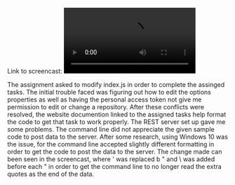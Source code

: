 
Link to screencast:
![screencast](https://user-images.githubusercontent.com/62709228/112741728-1fe51b80-8f56-11eb-98aa-06283ee65a14.mp4)

The assignment asked to modify index.js in order to complete the assinged tasks. The initial trouble faced was figuring out how to edit the options properties as well as having the personal access token not give me permission to edit or change a repository. After these conflicts were resolved, the website documention linked to the assigned tasks help format the code to get that task to work properly. The REST server set up gave me some problems. The command line did not appreciate the given sample code to post data to the server. After some research, using Windows 10 was the issue, for the command line accepted slightly different formatting in order to get the code to post the data to the server. The change made can been seen in the screencast, where ' was replaced b " and \ was added before each " in order to get the command line to no longer read the extra quotes as the end of the data.


